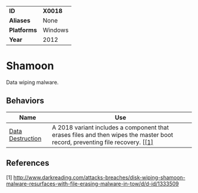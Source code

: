 |||
|---------|------------------------|
|**ID**|**X0018**|
|**Aliases**|None|
|**Platforms**|Windows|
|**Year**| 2012 |


Shamoon
=======
Data wiping malware.

Behaviors
---------
|Name|Use|
|---------------------|-------------------------------------------------------|
|[Data Destruction](https://github.com/MBCProject/mbc-markdown/blob/master/impact/data-destruction.md) | A 2018 variant includes a component that erases files and then wipes the master boot record, preventing file recovery. [[[1]](#1)|

References
----------
<a name="1">[1]</a> http://www.darkreading.com/attacks-breaches/disk-wiping-shamoon-malware-resurfaces-with-file-erasing-malware-in-tow/d/d-id/1333509
 
